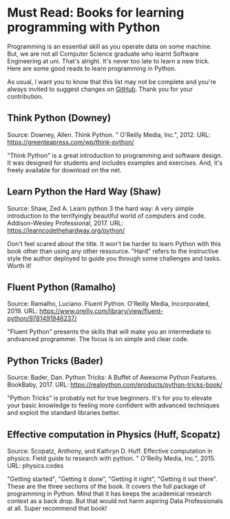 # Must Read: Books for learning programming with Python


Programming is an essential skill as you operate data on some machine. But, we are not all Computer Science graduate who learnt Software Engineering at uni. That's alright. It's never too late to learn a new trick. Here are some good reads to learn programming in Python.

<!--more-->

As usual, I want you to know that this list may not be complete and you're always invited to suggest changes on [GitHub](https://github.com/siegstedt/machinemind/blob/main/content/posts/must-read-books-for-learning-python.md). Thank you for your contribution.

## Think Python (Downey)

Source: Downey, Allen. Think Python. " O'Reilly Media, Inc.", 2012.
URL: https://greenteapress.com/wp/think-python/

"Think Python" is a great introduction to programming and software design. It was designed for students and includes examples and exercises. And, it's freely available for download on the net.

## Learn Python the Hard Way (Shaw)

Source: Shaw, Zed A. Learn python 3 the hard way: A very simple introduction to the terrifyingly beautiful world of computers and code. Addison-Wesley Professional, 2017.
URL: https://learncodethehardway.org/python/

Don't feel scared about the title. It won't be harder to learn Python with this book other than using any other ressource. "Hard" refers to the instructive style the author deployed to guide you through some challenges and tasks. Worth it!

## Fluent Python (Ramalho)

Source: Ramalho, Luciano. Fluent Python. O'Reilly Media, Incorporated, 2019.
URL: https://www.oreilly.com/library/view/fluent-python/9781491946237/

"Fluent Python" presents the skills that will make you an intermediate to andvanced programmer. The focus is on simple and clear code.

## Python Tricks (Bader)

Source: Bader, Dan. Python Tricks: A Buffet of Awesome Python Features. BookBaby, 2017.
URL: https://realpython.com/products/python-tricks-book/

"Python Tricks" is probably not for true beginners. It's for you to elevate your basic knowledge to feeling more confident with advanced techniques and exploit the standard libraries better.

## Effective computation in Physics (Huff, Scopatz)

Source: Scopatz, Anthony, and Kathryn D. Huff. Effective computation in physics: Field guide to research with python. " O'Reilly Media, Inc.", 2015.
URL: physics.codes

"Getting started", "Getting it done", "Getting it right", "Getting it out there". These are the three sections of the book. It covers the full package of programming in Python. Mind that it has keeps the academical research context as a back drop. But that would not harm aspiring Data Professionals at all. Super recommend that book!
